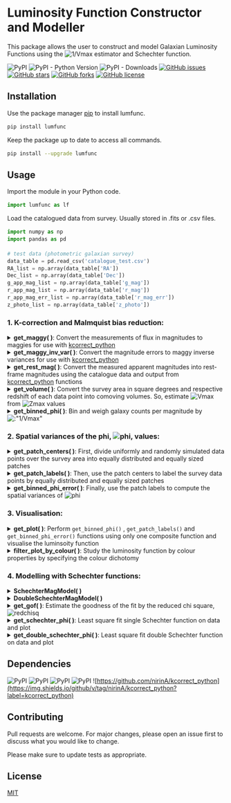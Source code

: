 # Luminosity Function Constructor and Modeller

This package allows the user to construct and model Galaxian Luminosity Functions using the ![1/Vmax](https://render.githubusercontent.com/render/math?math=\frac{1}{V_{max}} ) estimator and Schechter function. 

![PyPI](https://img.shields.io/pypi/v/lumfunc?color=sucess)    ![PyPI - Python Version](https://img.shields.io/pypi/pyversions/lumfunc)    ![PyPI - Downloads](https://img.shields.io/pypi/dm/lumfunc?color=blue&label=downloads%20%E2%AC%87)    [![GitHub issues](https://img.shields.io/github/issues/manasveesaraf/lumfunc)](https://github.com/manasveesaraf/lumfunc/issues)    [![GitHub stars](https://img.shields.io/github/stars/manasveesaraf/lumfunc)](https://github.com/manasveesaraf/lumfunc/stargazers)    [![GitHub forks](https://img.shields.io/github/forks/manasveesaraf/lumfunc)](https://github.com/manasveesaraf/lumfunc/network)    [![GitHub license](https://img.shields.io/github/license/manasveesaraf/lumfunc)](https://github.com/manasveesaraf/lumfunc/blob/master/LICENSE)

## Installation

Use the package manager [pip](https://pypi.org/project/lumfunc/) to install lumfunc.

```bash
pip install lumfunc
```
Keep the package up to date to access all commands. 

```bash
pip install --upgrade lumfunc
```

## Usage

Import the module in your Python code.

```python
import lumfunc as lf
```
Load the catalogued data from survey. Usually stored in .fits or .csv files.

```python
import numpy as np
import pandas as pd

# test data (photometric galaxian survey)
data_table = pd.read_csv('catalogue_test.csv')
RA_list = np.array(data_table['RA'])
Dec_list = np.array(data_table['Dec'])
g_app_mag_list = np.array(data_table['g_mag'])
r_app_mag_list = np.array(data_table['r_mag'])
r_app_mag_err_list = np.array(data_table['r_mag_err'])
z_photo_list = np.array(data_table['z_photo'])
```


### 1. K-correction and Malmquist bias reduction:

<details><summary><b>get_maggy( )</b>: Convert the measurements of flux in magnitudes to maggies for use with <a href="https://github.com/nirinA/kcorrect_python">kcorrect_python</a></summary>
<p>

Return maggies from magnitudes.

```python
r_maggies_list = lf.get_maggy(r_app_mag_list) 
print(r_maggies_list[0:4])
# returns 
# [2.17126084e-08 1.88972757e-08 9.39864400e-09 3.74726494e-08]

# rudimentarily:
r_maggies_result = lf.get_maggy(np.array([19.15822, 19.309002, 20.067337, 18.565714]))
print(r_maggies_result[0:4])
# returns
# [2.17126084e-08 1.88972757e-08 9.39864400e-09 3.74726494e-08]
```

</p>
</details>

<details><summary><b>get_maggy_inv_var( )</b>: Convert the magnitude errors to maggy inverse variances for use with <a href="https://github.com/nirinA/kcorrect_python">kcorrect_python</a></summary>
<p>

Return maggy inverse variances from maggies and magnitude errors.

```python
r_maggy_inv_var_list = lf.get_maggy_inv_var(r_maggies_list, r_app_mag_err_list)
print(r_maggy_inv_var_list[0:4])
# returns 
# [2.61353653e+20 2.21539925e+20 2.63295704e+20 1.52030876e+20]

# rudimentarily:
r_maggy_inv_var_result = lf.get_maggy_inv_var(
    np.array([2.17126084e-08, 1.88972757e-08, 9.39864400e-09, 3.74726494e-08]),
    np.array([0.00309313, 0.0038601, 0.0071193, 0.00234987]))
print(r_maggy_inv_var_result[0:4])
# returns
# [2.61353484e+20 2.21540499e+20 2.63295631e+20 1.52031005e+20]
```

</p>
</details>

<details><summary><b>get_rest_mag( )</b>: Convert the measured apparent magnitudes into rest-frame magnitudes using the catalogue data and output from <a href="https://github.com/nirinA/kcorrect_python">kcorrect_python</a> functions</summary>
<p>
    
Load maggy ratios output file from <a href="https://github.com/nirinA/kcorrect_python">kcorrect_python</a>.

```python
r_maggy_ratios_table = pd.read_csv('rest_maggy_ratios_r_ugriz_test.csv', delimiter=' ')
r_maggy_ratio_list = np.array(r_maggy_ratios_table['maggy_ratio'])
```    
Return rest-frame magnitudes from the apparent magnitudes, redshifts and maggy ratios.

```python
r_rest_mag_list = lf.get_rest_mag(z_photo_list, r_app_mag_list, r_maggy_ratio_list)
print(r_rest_mag_list[0:4])
# returns 
# [-22.51871096 -20.36706085 -23.67084707 -23.68118244]

# rudimentarily:
r_rest_mag_result = lf.get_rest_mag(np.array([0.34, 0.17, 0.61, 0.41]),
                                  np.array([19.15822, 19.309002, 20.067337, 18.565714]),
                                  np.array([0.69938735, 0.90226577, 0.43780755, 0.59193305]))
print(r_rest_mag_result[0:4])
# returns
# [-22.50048221 -20.3671756  -23.61190369 -23.75133512]
```

</p>
</details>

<details><summary><b>get_volume( )</b>: Convert the survey area in square degrees and respective redshift of each data point into comoving volumes. So, estimate <img src="https://render.githubusercontent.com/render/math?math={V_{max}}" alt="Vmax" /> from <img src = "https://render.githubusercontent.com/render/math?math={z_{max}}" alt="Zmax" /> values</summary>
<p>

Load the ![zmax](https://render.githubusercontent.com/render/math?math=z_{max} ) file.

```python
zmax_table = pd.read_csv('zmax_test.csv', delimiter=' ')
z_max_list = np.array(zmax_table['zmax'])
```

Return comoving volume from the survey area and redshifts.

```python
survey_area = 2.5 #sq. degrees
Vmax_list = lf.get_volume(survey_area, z_max_list)
print(Vmax_list[:4])
# returns 
# [1756716.17055371  178625.22629838 2447025.53293128 2287569.94863823]

# rudimentarily:
Vmax_result = lf.get_volume(2.5, np.array([0.50523681, 0.21884399, 0.57489149, 0.55985663]))
print(Vmax_result[:4])
# returns
# [1756716.14012229  178625.22858948 2447025.55434235 2287569.98290078]
```

</p>
</details>

<details><summary><b>get_binned_phi( )</b>: Bin and weigh galaxy counts per magnitude by <img src="https://render.githubusercontent.com/render/math?math=\frac{1}{V_{max}}" alt=:"1/Vmax"></summary>
<p>

Return M, M errors and phi from the rest-frame magnitudes,  ![Vmax](https://render.githubusercontent.com/render/math?math=V_{max} ) values and number of bins.
    
```python
n_bins = 10
M_list, M_err_list, phi_list = lf.get_binned_phi(r_rest_mag_list, Vmax_list, n_bins)
print(M_list)
# returns
# [-24.62894309 -23.40451281 -22.18008254 -20.95565226 -19.73122199
#  -18.50679171 -17.28236144 -16.05793116 -14.83350089 -13.60907061]
print(M_err_list)
# returns
# [0.61221514 0.61221514 0.61221514 0.61221514 0.61221514 0.61221514
#  0.61221514 0.61221514 0.61221514 0.61221514]
print(phi_list)
# returns 
# [2.90491673e+02 2.65797786e+02 9.55747321e-05 2.54944447e-04
#  6.24753189e-04 1.07591651e-03 1.91052839e-03 5.62455612e-03
#  3.86037842e-03 6.41768497e-02]

# OR a rudimentarily example:
M_result, M_err_result, phi_result = lf.get_binned_phi(
    np.array([-23, -21, -19, -22, -23, -23, -22, -23, -22, -22, -19, -21]),
    np.array([
        8e+08, 2e+08, 2e+07, 3e+08, 6e+08, 6e+08, 4e+08, 7e+08, 5e+08, 6e+08,
        7e+06, 1e+08
    ]), 4)
print(M_result)
# returns 
# [-22.5 -21.5 -20.5 -19.5]
print(M_err_result)
# returns 
# [0.5 0.5 0.5 0.5]
print(phi_result)
# returns
# [1.06411667e-08 1.02900000e-08 0.00000000e+00 1.32300000e-07]
```

</p>
</details>


### 2. Spatial variances of the phi, <img src="https://render.githubusercontent.com/render/math?math=\phi" alt="phi">, values:

<details><summary><b>get_patch_centers( )</b>: First, divide uniformly and randomly simulated data points over the survey area into equally distributed and equally sized patches</summary>
<p>
Load RA and Dec from uniformly distributed catalogue.

```python
uniform_data_table = pd.read_csv('uniform_catalogue_test.csv')
uniform_RA_list = np.array(uniform_data_table['uniform_RA'])
uniform_Dec_list = np.array(uniform_data_table['uniform_Dec'])
```
    
Return patch centers as (RA, Dec) from the uniform RA, Dec and number of patches.

```python
n_patches = 10
centers_guesses = lf.get_patch_centers(uniform_RA_list,
                     uniform_Dec_list,
                     n_patches,
                     survey='kids',
                     max_iterations=int(100),
                     tolerance=1.0e-2)
```

</p>
</details>

<details><summary><b>get_patch_labels( )</b>: Then, use the patch centers to label the survey data points by equally distributed and equally sized patches</summary>
<p>

Load patch center guesses from file.

```python
ugriz_test_patch_centers_file_path = 'patch_centers_tol0.01_ugriz_test.csv'
centers_table = np.genfromtxt(ugriz_test_patch_centers_file_path, delimiter=' ')
ra_guesses = centers_table[ : , 0]
dec_guesses = centers_table[ : , 1]
ugriz_test_patch_centers_guesses = np.column_stack((ra_guesses, dec_guesses))
```

Return patch labels for each data point from RA, Dec, number of patches and patch center guesses.

```python
labels = lf.get_patch_labels(RA_list,
                             Dec_list,
                             n_patches,
                             ugriz_test_patch_centers_guesses,
                             survey='kids',
                             numba_installed=True,
                             plot_savename='test_patches.png')

print(labels[0:4])
# returns
# [1 3 5 6]

# displays plot
```

![get_patch_labels](https://raw.githubusercontent.com/manasveesaraf/lumfunc/master/test/test_patches.png)

</p>
</details>

<details><summary><b>get_binned_phi_error( )</b>: Finally, use the patch labels to compute the spatial variances of <img src="https://render.githubusercontent.com/render/math?math=\phi" alt="phi"> </summary>
<p>

Return error on phi from rest-frame magnitude, maximum observed volume, labels, number of patches and number of bins.

```python
phi_err_list = lf.get_binned_phi_error(r_rest_mag_list, Vmax_list, labels, n_patches, n_bins)
print(phi_err_list)
# returns
# [8.10939765e+02 6.07817000e+02 4.36417469e-05 1.97040124e-04
#  5.48618065e-04 4.65431861e-04 5.77332857e-04 4.59036072e-03
#  2.21037277e-03 1.64362438e-01]
```

</p>
</details>


### 3. Visualisation:

<details><summary><b>get_plot( )</b>: Perform <code>get_binned_phi()</code> , <code>get_patch_labels()</code> and <code>get_binned_phi_error()</code> functions using only one composite function and visualise the luminsoity function</summary>
<p>

Plot the ![1/Vmax](https://render.githubusercontent.com/render/math?math=\frac{1}{V_{max}} ) weighted luminosity function, binned by magnitude.

```python
plot_M_list, plot_M_err_list, plot_phi_list, plot_phi_err_list = lf.get_plot(
    r_rest_mag_list,
    Vmax_list,
    n_bins,
    RA_list,
    Dec_list,
    n_patches,
    ugriz_test_patch_centers_guesses,
    survey='kids',
    numba_installed=True,
    plot_savename='test_LF.png')

print(plot_M_list)
# returns
# [-24.62894309 -23.40451281 -22.18008254 -20.95565226 -19.73122199
#  -18.50679171 -17.28236144 -16.05793116 -14.83350089 -13.60907061]
print(plot_M_err_list)
# returns
# [0.61221514 0.61221514 0.61221514 0.61221514 0.61221514 0.61221514
#  0.61221514 0.61221514 0.61221514 0.61221514]
print(plot_phi_list)
# returns 
# [2.90491673e+02 2.65797786e+02 9.55747321e-05 2.54944447e-04
#  6.24753189e-04 1.07591651e-03 1.91052839e-03 5.62455612e-03
#  3.86037842e-03 6.41768497e-02]
print(plot_phi_err_list)
# returns
# [8.10939765e+02 6.07817000e+02 4.36417469e-05 1.97040124e-04
#  5.48618065e-04 4.65431861e-04 5.77332857e-04 4.59036072e-03
#  2.21037277e-03 1.64362438e-01]

# displays plot
```

![get_plot](https://raw.githubusercontent.com/manasveesaraf/lumfunc/master/test/test_LF.png)

</p>
</details>



<details><summary><b>filter_plot_by_colour( )</b>: Study the luminosity function by colour properties by specifying the colour dichotomy</summary>
<p>

Calculate rest-frame magnitudes in a higher wavelength band.

```python
g_maggy_ratios_table = pd.read_csv('rest_maggy_ratios_g_ugriz_test.csv', delimiter=' ')
g_maggy_ratio_list = np.array(g_maggy_ratios_table['maggy_ratio'])
g_rest_mag_list = lf.get_rest_mag(z_photo_list, g_app_mag_list, g_maggy_ratio_list)
```                                  

Plot the ![1/Vmax](https://render.githubusercontent.com/render/math?math=\frac{1}{V_{max}} ) weighted luminosity function from data, binned by magnitude and filtered by galaxy colours. The galaxy colours are filtered by red and blue with the help of the input colour dichotomy line parameters. The colour dichotomy line parameters must be inferred first from a CMD plot.

```python
colour_cut_slope = 0.0
colour_cut_intercept = 0.65
all_M_list, all_M_err_list, all_phi_list, all_phi_err_list, red_M_list, red_M_err_list, red_phi_list, red_phi_err_list, blue_M_list, blue_M_err_list, blue_phi_list, blue_phi_err_list = lf.filter_plot_by_colour(
    colour_cut_slope,
    colour_cut_intercept,
    r_rest_mag_list,
    g_rest_mag_list,
    Vmax_list,
    n_bins,
    RA_list,
    Dec_list,
    n_patches,
    ugriz_test_patch_centers_guesses,
    survey='kids',
    numba_installed=True,
    plot_savename='test_LF_colour.png')

print(all_M_list)
# returns
# [-24.62894309 -23.40451281 -22.18008254 -20.95565226 -19.73122199
#  -18.50679171 -17.28236144 -16.05793116 -14.83350089 -13.60907061]
print(all_M_err_list)
# returns
# [0.61221514 0.61221514 0.61221514 0.61221514 0.61221514 0.61221514
#  0.61221514 0.61221514 0.61221514 0.61221514]
print(all_phi_list)
# returns 
# [2.90491673e+02 2.65797786e+02 9.55747321e-05 2.54944447e-04
#  6.24753189e-04 1.07591651e-03 1.91052839e-03 5.62455612e-03
#  3.86037842e-03 6.41768497e-02]
print(all_phi_err_list)
# returns
# [8.10939765e+02 6.07817000e+02 4.36417469e-05 1.97040124e-04
#  5.48618065e-04 4.65431861e-04 5.77332857e-04 4.59036072e-03
#  2.21037277e-03 1.64362438e-01]
print(red_M_list)
# returns
# [-23.74970541 -23.22313054 -22.69655567 -22.1699808  -21.64340593
#  -21.11683106 -20.59025618 -20.06368131 -19.53710644 -19.01053157]
print(red_M_err_list)
# returns
# [0.26328744 0.26328744 0.26328744 0.26328744 0.26328744 0.26328744
#  0.26328744 0.26328744 0.26328744 0.26328744]
print(red_phi_list)
# returns 
# [5.26222015e-06 1.14632290e-05 2.28157661e-05 3.06324489e-05
#  3.78476037e-05 6.95586501e-05 4.60187630e-05 4.22375487e-05
#  1.62668295e-04 5.19891936e-05]
print(red_phi_err_list)
# returns
# [1.68168015e-05 1.88488251e-05 2.14158070e-05 3.71536660e-05
#  5.64450184e-05 3.68156206e-05 5.65680558e-05 7.50190249e-05
#  1.53845192e-04 2.11279153e-04]
print(blue_M_list)
# returns
# [-24.62894309 -23.40451281 -22.18008254 -20.95565226 -19.73122199
#  -18.50679171 -17.28236144 -16.05793116 -14.83350089 -13.60907061]
print(blue_M_err_list)
# returns
# [0.61221514 0.61221514 0.61221514 0.61221514 0.61221514 0.61221514
#  0.61221514 0.61221514 0.61221514 0.61221514]
print(blue_phi_list)
# returns 
# [2.90491673e+02 2.65797776e+02 6.60187386e-05 1.98062249e-04
#  5.36631986e-04 1.05355819e-03 1.91052839e-03 5.62455612e-03
#  3.86037842e-03 6.41768497e-02]
print(blue_phi_err_list)
# returns
# [8.10939766e+02 6.07817001e+02 3.09642048e-05 1.36828177e-04
#  5.48267776e-04 4.41552058e-04 5.12621058e-04 4.59003142e-03
#  2.20983143e-03 1.64360385e-01]

# displays plot
```

![filter_plot_by_colour](https://raw.githubusercontent.com/manasveesaraf/lumfunc/master/test/test_LF_colour.png)

</p>
</details>


### 4. Modelling with Schechter functions:

<details><summary><b>SchechterMagModel( )</b></summary>
<p>

Return single Schechter luminosity function in terms of magnitude from 3 free parameters of the model.

```python
M_star_guess = -20.7
phi_star_guess = 9.5e-3
alpha_guess = -1.3
sch1_model_phi_list = lf.SchechterMagModel(M_list, M_star_guess, phi_star_guess, alpha_guess)
print(sch1_model_phi_list)
# returns
# [1.88907752e-19 2.36778419e-08 1.16643327e-04 2.29997398e-03
#  7.59124212e-03 1.40466857e-02 2.15508182e-02 3.11177839e-02
#  4.40579218e-02 6.19837431e-02]
```

</p>
</details>

<details><summary><b>DoubleSchechterMagModel( )</b></summary>
<p>

Return double Schechter luminosity function in terms of magnitude from 5 free parameters of the model.

```python
M_star_guess = -20.7
phi_star_1_guess = 6.16e-3
alpha_1_guess = -0.79
phi_star_2_guess = 6.16e-3
alpha_2_guess = -0.79
sch2_model_phi_list = lf.DoubleSchechterMagModel(M_list, 
                                              M_star_guess,
                                              phi_star_1_guess,
                                              alpha_1_guess,
                                              phi_star_2_guess,
                                              alpha_2_guess)
print(sch2_model_phi_list)
# returns
# [1.55110526e-18 1.09383000e-07 3.03168335e-04 3.36328048e-03
#  6.24552903e-03 6.50199270e-03 5.61245148e-03 4.55946326e-03
#  3.63199542e-03 2.87485077e-03]
```

</p>
</details>

<details><summary><b>get_gof( )</b>: Estimate the goodness of the fit by the reduced chi square, <img src="https://render.githubusercontent.com/render/math?math=\chi_{\nu}^{2}" alt="redchisq"></summary>
<p>

Returns reduced chi squared estimate of goodness of fit from observed values, modelled values, errors and number of free parameters used in model.

```python
m = 3
gof = lf.get_gof(phi_list, phi_err_list, sch1_model_phi_list, m)
print(gof)
# returns
# 366.43103358282144
```

</p>
</details>

<details><summary><b>get_schechter_phi( )</b>: Least square fit single Schechter function on data and plot</summary>
<p>

Returns least square fit of phi with single Schechter function, reduced chi squared estimate and the 3 Schechter parameters with their errors.

```python
all_sch1_model_phi_list, all_chi_sq, all_M_star, all_M_star_err, all_phi_star, all_phi_star_err, all_alpha_star, all_alpha_star_err = lf.get_schechter_phi(
    all_M_list,
    all_M_err_list,
    all_phi_list,
    all_phi_err_list,
    np.array([M_star_guess, phi_star_guess, alpha_guess]),
    plot_savename='test_all_Sch.png')

print(all_sch1_model_phi_list)
# returns
# [2.83258986e-09 5.74389144e-06 9.25939975e-05 3.12011592e-04
#  6.33385107e-04 1.09120816e-03 1.78269412e-03 2.86270542e-03
#  4.57149418e-03 7.28713338e-03]
print(all_chi_sq)
# returns
# 0.14910742282850892
print(all_M_star)
# returns
# -22.068531742285295
print(all_M_star_err)
# returns
# 0.35573470148190917
print(all_phi_star)
# returns
# 0.0003176940137059405
print(all_phi_star_err)
# returns
# 0.0001288373384458377
print(all_alpha_star)
# returns
# -1.4126892538229192
print(all_alpha_star_err)
# returns
# 0.06081125190828317

# displays plot
```

![get_schechter_phi](https://raw.githubusercontent.com/manasveesaraf/lumfunc/master/test/test_all_Sch.png)

</p>
</details>

<details><summary><b>get_double_schechter_phi( )</b>: Least square fit double Schechter function on data and plot</summary>
<p>
    
Returns least square fit of phi with double Schechter function, reduced chi squared estimate and the 5 Schechter parameters with their errors.    

```python
red_sch2_model_phi_list, red_chi_sq, red_M_star, red_M_star_err, red_phi_star_1, red_phi_star_err_1, red_phi_star_2, red_phi_star_err_2, red_alpha_star_1, red_alpha_star_err_1, red_alpha_star_2, red_alpha_star_err_2 = lf.get_double_schechter_phi(
    red_M_list,
    red_M_err_list,
    red_phi_list,
    red_phi_err_list,
    np.array([M_star_guess, phi_star_1_guess, alpha_1_guess, phi_star_2_guess, alpha_2_guess]),
    plot_savename='test_red_dSch.png')

print(list(red_sch2_model_phi_list))
# returns
# [0.00000000e+000 0.00000000e+000 0.00000000e+000 0.00000000e+000
#  0.00000000e+000 0.00000000e+000 0.00000000e+000 2.63752933e-229
#  2.35253203e-141 2.75200955e-087]
print(red_chi_sq)
# returns
# 1.2084645603920292
print(red_M_star)
# returns
# -13.256557144101373
print(red_M_star_err)
# returns
# inf
print(red_phi_star_1) 
# returns
# -0.005143924152379018
print(red_phi_star_err_1) 
# returns
# inf
print(red_phi_star_2)
# returns
# -1.8735454729853815
print(red_phi_star_err_2) 
# returns
# inf
print(red_alpha_star_1) 
# returns
# 0.012183946742584995
print(red_alpha_star_err_1) 
# returns
# inf
print(red_alpha_star_2)
# returns
# 0.025603076393042268
print(red_alpha_star_err_2)
# returns
# inf

# displays plot
```

![get_double_schechter_phi](https://raw.githubusercontent.com/manasveesaraf/lumfunc/master/test/test_red_dSch.png)

</p>
</details>

## Dependencies
![PyPI](https://img.shields.io/pypi/v/astropy?label=astropy)    ![PyPI](https://img.shields.io/pypi/v/numpy?label=numpy)    ![PyPI](https://img.shields.io/pypi/v/scipy?label=scipy)    ![PyPI](https://img.shields.io/pypi/v/matplotlib?label=matplotlib)  ![https://github.com/nirinA/kcorrect_python](https://img.shields.io/github/v/tag/nirinA/kcorrect_python?label=kcorrect_python)

## Contributing
Pull requests are welcome. For major changes, please open an issue first to discuss what you would like to change.

Please make sure to update tests as appropriate.

## License
[MIT](https://github.com/manasveesaraf/LuminosityFunction/blob/master/LICENSE)
